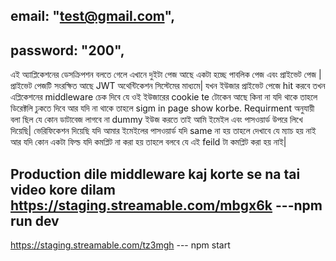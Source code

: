 ## email: "test@gmail.com",

## password: "200",

এই অ্যাপ্লিকেশনের ডেসক্রিপশন বলতে গেলে এখানে দুইটা পেজ আছে একটা হচ্ছে পাবলিক পেজ এবং প্রাইভেট পেজ | প্রাইভেট পেজটি সংরক্ষিত আছে JWT অথেন্টিকেশন সিস্টেমের মাধ্যমে| যখন ইউজার প্রাইভেট পেজে hit করবে তখন এপ্লিকেশনের middleware চেক দিবে যে ওই ইউজারের cookie te টোকেন আছে কিনা না  যদি থাকে তাহলে ডিরেক্টলি ঢুকতে দিবে আর যদি না থাকে তাহলে sigm in page show korbe. Requirment  অনুযায়ী বলা ছিল যে কোন ডাটাবেজ লাগবে না dummy ইউজ করতে   তাই আমি ইমেইল এবং পাসওয়ার্ড উপরে লিখে দিয়েছি|  ভেরিফিকেশন দিয়েছি যদি আমার ইমেইলের পাসওয়ার্ড যদি same না হয় তাহলে দেখাবে যে ম্যাচ হয় নাই আর যদি কোন একটা ফিল্ড যদি কমপ্লিট না করা হয় তাহলে বলবে যে এই feild টা কমপ্লিট করা হয় নাই|


## Production dile middleware kaj korte se na tai video kore dilam https://staging.streamable.com/mbgx6k  ---npm run dev
https://staging.streamable.com/tz3mgh --- npm start
